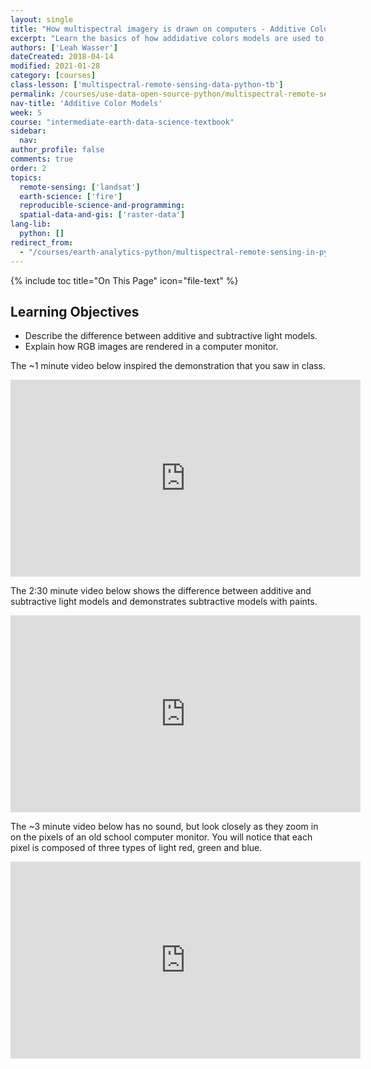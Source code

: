 ```yaml
---
layout: single
title: "How multispectral imagery is drawn on computers - Additive Color Models"
excerpt: "Learn the basics of how addidative colors models are used to render RGB images in Python."
authors: ['Leah Wasser']
dateCreated: 2018-04-14
modified: 2021-01-28
category: [courses]
class-lesson: ['multispectral-remote-sensing-data-python-tb']
permalink: /courses/use-data-open-source-python/multispectral-remote-sensing/intro-multispectral-data/addititive-color-models-how-multispectral-imagery-is-drawn-on-computers/
nav-title: 'Additive Color Models'
week: 5
course: "intermediate-earth-data-science-textbook"
sidebar:
  nav:
author_profile: false
comments: true
order: 2
topics:
  remote-sensing: ['landsat']
  earth-science: ['fire']
  reproducible-science-and-programming:
  spatial-data-and-gis: ['raster-data']
lang-lib:
  python: []
redirect_from:
  - "/courses/earth-analytics-python/multispectral-remote-sensing-in-python/addititive-color-models-how-multispectral-imagery-is-drawn-on-computers/"
---
```


{% include toc title="On This Page" icon="file-text" %}

<div class='notice--success' markdown="1">

## <i class="fa fa-graduation-cap" aria-hidden="true"></i> Learning Objectives

* Describe the difference between additive and subtractive light models.
* Explain how RGB images are rendered in a computer monitor.

</div>

The ~1 minute video below inspired the demonstration that you saw in class.

<iframe width="560" height="315" src="https://www.youtube.com/embed/hxJ7QbPbNkg" frameborder="0" allowfullscreen></iframe>

The 2:30 minute video below shows the difference between additive and subtractive
light models and demonstrates subtractive models with paints.

<iframe width="560" height="315" src="https://www.youtube.com/embed/Er7CM_RNFZ4" frameborder="0" allowfullscreen></iframe>


The ~3 minute video below has no sound, but look closely as they zoom in on the pixels of
an old school computer monitor. You will notice that each  pixel is composed of three
types of light red, green and blue.

<iframe width="560" height="315" src="https://www.youtube.com/embed/HzY4Q5fKxmU" frameborder="0" allowfullscreen></iframe>




